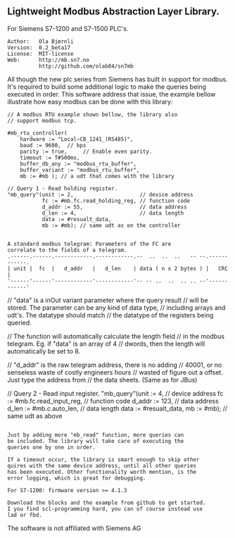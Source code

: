 Lightweight Modbus Abstraction Layer Library.
---------------------------------------------
For Siemens S7-1200 and S7-1500 PLC's.

```
Author:   Ola Bjørnli
Version:  0.2_beta17
License:  MIT-license
Web:      http://mb.sn7.no
          http://github.com/olab84/sn7mb
```

All though the new plc series from Siemens has built in support for modbus. It's required to build some additional logic to make the queries being executed in order. This software address that issue, the example bellow illustrate how easy modbus can be done with this library:

```
// A modbus RTU example shown bellow, the library also 
// support modbus tcp.

#mb_rtu_controller(
    hardware := "Local~CB_1241_(RS485)", 
    baud := 9600,  // bps
    parity := true,     // Enable even parity.
    timeout := T#500ms,   
    buffer_db_any := "modbus_rtu_buffer",  
    buffer_variant := "modbus_rtu_buffer",  
    mb := #mb ); // a udt that comes with the library

// Query 1 - Read holding register.
"mb_query"(unit := 2,                     // device address
           fc := #mb.fc.read_holding_reg, // function code
           d_addr := 55,                  // data address
           d_len := 4,                    // data length
           data := #resualt_data,
           mb := #mb); // same udt as on the controller

            
A standard modbus telegram: Parameters of the FC are 
correlate to the fields of a telegram.  
.------.------.------------.------------.--  ..  ..  ..   -- --.------------.
| unit |  fc  |   d_addr   |   d_len    | data ( n x 2 bytes ) |   CRC      |
'------'------'------------'------------'-- -- ..  ..  .. .. --'------------'		   
```
		   
// "data" is a inOut variant parameter where the query result 
// will be stored. The parameter can be any kind of data type, 
// including arrays and udt's. The datatype should match 
// the datatype of the registers being queried.

// The function will automatically calculate the length field
// in the modbus telegram. Eg. if "data" is an array of 4 
// dwords, then the length will automatically be set to 8.

// "d_addr" is the raw telegram address, there is no adding 
// 40001, or no senseless waste of costly engineers hours 
// wasted of figure out a offset. Just type the address from
// the data sheets. (Same as for JBus)

// Query 2 - Read input register.
"mb_query"(unit := 4,                    // device address
           fc := #mb.fc.read_input_reg,  // function code
           d_addr := 123,                // data address
           d_len := #mb.c.auto_len,      // data length
           data := #resualt_data,
           mb := #mb); // same udt as above		  
```	
		  
Just by adding more "mb_read" function, more queries can 
be included. The library will take care of executing the 
queries one by one in order. 

If a timeout occur, the library is smart enough to skip other
quires with the same device address, until all other queries
has been executed. Other functionality worth mention, is the
error logging, which is great for debugging.

For S7-1200: firmware version >= 4.1.3
	 
Download the blocks and the example from github to get started.
I you find scl-programming hard, you can of course instead use
lad or fbd.

```
The software is not affiliated with Siemens AG
```
